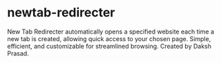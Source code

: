 # newtab-redirecter
New Tab Redirecter automatically opens a specified website each time a new tab is created, allowing quick access to your chosen page. Simple, efficient, and customizable for streamlined browsing. Created by Daksh Prasad.
